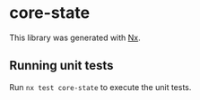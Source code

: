 # core-state

This library was generated with [Nx](https://nx.dev).

## Running unit tests

Run `nx test core-state` to execute the unit tests.

